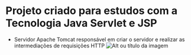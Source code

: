 # Projeto criado para estudos com a Tecnologia Java Servlet e JSP 

* Servidor Apache Tomcat responsável em criar o servidor e realizar as intermediações de requisições HTTP ![Alt ou título da imagem](https://www.imagemhost.com.br/images/2022/02/20/icons8-tomcat-48.png)
